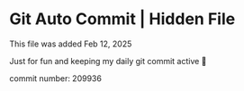 # Git Auto Commit | Hidden File

This file was added Feb 12, 2025

Just for fun and keeping my daily git commit active 🤪

commit number: 209936

